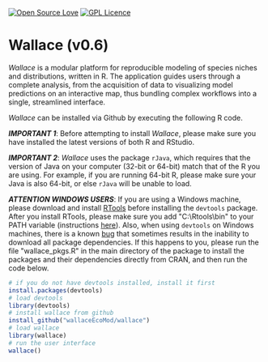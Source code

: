 [![Open Source Love](https://badges.frapsoft.com/os/v2/open-source.svg?v=103)](https://github.com/ellerbrock/open-source-badge/)   [![GPL Licence](https://badges.frapsoft.com/os/gpl/gpl.svg?v=103)](https://opensource.org/licenses/GPL-3.0/)  

# Wallace (v0.6)

*Wallace* is a modular platform for reproducible modeling of species niches and distributions, written in R. The application guides users through a complete analysis, from the acquisition of data to visualizing model predictions on an interactive map, thus bundling complex workflows into a single, streamlined interface.

*Wallace* can be installed via Github by executing the following R code. 

***IMPORTANT 1***: Before attempting to install *Wallace*, please make sure you have installed the latest versions of both R and RStudio.

***IMPORTANT 2***: *Wallace* uses the package `rJava`, which requires that the version of Java on your computer (32-bit or 64-bit) match that of the R you are using. For example, if you are running 64-bit R, please make sure your Java is also 64-bit, or else `rJava` will be unable to load.

***ATTENTION WINDOWS USERS***: If you are using a Windows machine, please download and install [RTools](https://cran.r-project.org/bin/windows/Rtools/) before installing the `devtools` package. After you install RTools, please make sure you add "C:\Rtools\bin" to your PATH variable (instructions [here](http://stackoverflow.com/questions/29129681/create-zip-file-error-running-command-had-status-127)). Also, when using `devtools` on Windows machines, there is a known [bug](https://github.com/hadley/devtools/issues/1298) that sometimes results in the inability to download all package dependencies. If this happens to you, please run the file "wallace_pkgs.R" in the main directory of the package to install the packages and their dependencies directly from CRAN, and then run the code below.

```R
# if you do not have devtools installed, install it first
install.packages(devtools)
# load devtools
library(devtools)
# install wallace from github
install_github("wallaceEcoMod/wallace")
# load wallace
library(wallace)
# run the user interface
wallace()
```

